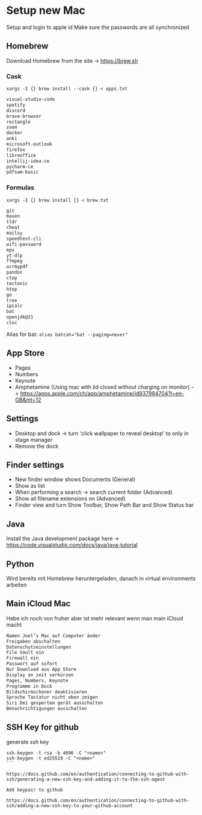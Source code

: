 # Setup new Mac

Setup and login to apple id
Make sure the passwords are all synchronized

## Homebrew

Download Homebrew from the site -> https://brew.sh

### Cask

```shell
xargs -I {} brew install --cask {} < apps.txt
```

```txt
visual-studio-code
spotify
discord
brave-browser
rectangle
zoom
docker
anki
microsoft-outlook
firefox
libreoffice
intellij-idea-ce
pycharm-ce
pdfsam-basic
```

### Formulas

```shell
xargs -I {} brew install {} < brew.txt
```

```txt
git
maven
tldr
cheat
mailsy
speedtest-cli
wifi-password
mpv
yt-dlp
ffmpeg
ocrmypdf
pandoc
ctop
tectonic
htop
go
tree
ipcalc
bat
openjdk@21
cloc
```

Alias for bat: `alias batcat="bat --paging=never"`

## App Store

- Pages
- Numbers
- Keynote
- Amphetamine (Using mac with lid closed without charging on monitor) -> https://apps.apple.com/ch/app/amphetamine/id937984704?l=en-GB&mt=12

## Settings

- Desktop and dock -> turn 'click wallpaper to reveal desktop' to only in stage manager
- Remove the dock

## Finder settings

- New finder window shows Documents (General)
- Show as list
- When performing a search -> search current folder (Advanced)
- Show all filename extensions on (Advanced)
- Finder view and turn Show Toolbar, Show Path Bar and Show Status bar

## Java

Install the Java development package here -> https://code.visualstudio.com/docs/java/java-tutorial

## Python

Wird bereits mit Homebrew heruntergeladen, danach in virtual environments arbeiten

## Main iCloud Mac

Habe ich noch von fruher aber ist mehr relevant wenn man main iCloud macht

```txt
Namen Joel‘s Mac auf Computer änder
Freigaben abschalten
Datenschutzeinstellungen
File Vault ein
Firewall ein
Passwort auf sofort
Nur Download aus App Store
Display an zeit verkürzen
Pages, Numbers, Keynote
Programme in Dock
Bildschirmschoner deaktivieren
Sprache Tastatur nicht oben zeigen
Siri bei gespertem gerät ausschalten
Benachrichtigungen ausschalten
```

## SSH Key for github

generate ssh key

````shell
ssh-keygen -t rsa -b 4096 -C "<name>"
ssh-keygen -t ed25519 -C "<name>"
```

https://docs.github.com/en/authentication/connecting-to-github-with-ssh/generating-a-new-ssh-key-and-adding-it-to-the-ssh-agent

Add keypair to github

https://docs.github.com/en/authentication/connecting-to-github-with-ssh/adding-a-new-ssh-key-to-your-github-account
